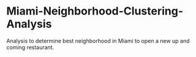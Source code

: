 # Miami-Neighborhood-Clustering-Analysis
Analysis to determine best neighborhood in Miami to open a new up and coming restaurant.

